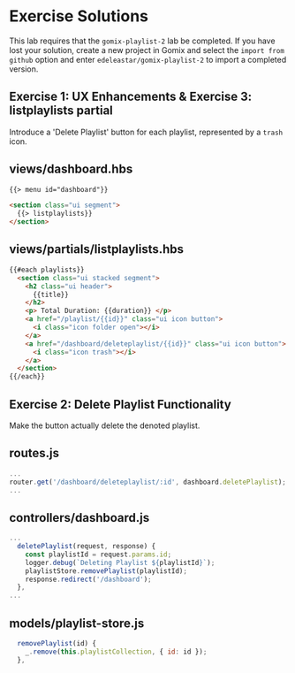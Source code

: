 # Exercise Solutions

This lab requires that the `gomix-playlist-2` lab be completed. If you have lost your solution, create a new project in Gomix and select the `import from github` option and enter `edeleastar/gomix-playlist-2` to import a completed version.

## Exercise 1: UX Enhancements & Exercise 3: listplaylists partial

Introduce a 'Delete Playlist' button for each playlist, represented by a `trash` icon.

## views/dashboard.hbs

~~~html
{{> menu id="dashboard"}}

<section class="ui segment">
  {{> listplaylists}}
</section>
~~~

## views/partials/listplaylists.hbs

~~~html
{{#each playlists}}
  <section class="ui stacked segment">
    <h2 class="ui header">
      {{title}}
    </h2>
    <p> Total Duration: {{duration}} </p>
    <a href="/playlist/{{id}}" class="ui icon button">
      <i class="icon folder open"></i>
    </a>
    <a href="/dashboard/deleteplaylist/{{id}}" class="ui icon button">
      <i class="icon trash"></i>
    </a>
  </section>
{{/each}}
~~~

## Exercise 2: Delete Playlist Functionality

Make the button actually delete the denoted playlist.

## routes.js

~~~js
...
router.get('/dashboard/deleteplaylist/:id', dashboard.deletePlaylist);
...
~~~

## controllers/dashboard.js

~~~js
...
  deletePlaylist(request, response) {
    const playlistId = request.params.id;
    logger.debug(`Deleting Playlist ${playlistId}`);
    playlistStore.removePlaylist(playlistId);
    response.redirect('/dashboard');
  },
...
~~~

## models/playlist-store.js

~~~js
  removePlaylist(id) {
    _.remove(this.playlistCollection, { id: id });
  },
~~~
